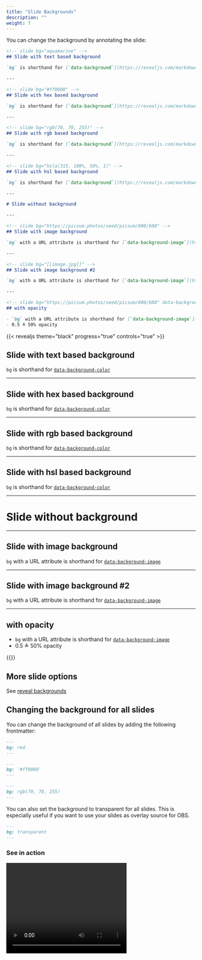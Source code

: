 ```yaml
---
title: "Slide Backgrounds"
description: ""
weight: 7
---
```


You can change the background by annotating the slide:

```md
<!-- slide bg="aquamarine" -->
## Slide with text based background

`bg` is shorthand for [`data-background`](https://revealjs.com/markdown/#slide-attributes)

---

<!-- slide bg="#ff0000" -->
## Slide with hex based background

`bg` is shorthand for [`data-background`](https://revealjs.com/markdown/#slide-attributes)

---

<!-- slide bg="rgb(70, 70, 255)" -->
## Slide with rgb based background

`bg` is shorthand for [`data-background`](https://revealjs.com/markdown/#slide-attributes)

---

<!-- slide bg="hsla(315, 100%, 50%, 1)" -->
## Slide with hsl based background

`bg` is shorthand for [`data-background`](https://revealjs.com/markdown/#slide-attributes)

---

# Slide without background

---

<!-- slide bg="https://picsum.photos/seed/picsum/800/600" -->
## Slide with image background

`bg` with a URL attribute is shorthand for [`data-background-image`](https://revealjs.com/backgrounds/#image-backgrounds)

---

<!-- slide bg="[[image.jpg]]" -->
## Slide with image background #2

`bg` with a URL attribute is shorthand for [`data-background-image`](https://revealjs.com/backgrounds/#image-backgrounds)

---

<!-- slide bg="https://picsum.photos/seed/picsum/800/600" data-background-opacity="0.5" -->
## with opacity

- `bg` with a URL attribute is shorthand for [`data-background-image`](https://revealjs.com/backgrounds/#image-backgrounds)
- 0.5 ≙ 50% opacity
```

<!-- --->

{{< revealjs theme="black" progress="true" controls="true" >}}

<!-- .slide: data-background="aquamarine" -->
## Slide with text based background

`bg` is shorthand for [`data-background-color`](https://revealjs.com/backgrounds/#color-backgrounds)

---

<!-- .slide: data-background="#ff0000" -->
## Slide with hex based background

`bg` is shorthand for [`data-background-color`](https://revealjs.com/backgrounds/#color-backgrounds)

---

<!-- .slide: data-background="rgb(70, 70, 255)" -->
## Slide with rgb based background

`bg` is shorthand for [`data-background-color`](https://revealjs.com/backgrounds/#color-backgrounds)

---

<!-- .slide: data-background="hsla(315, 100%, 50%, 1)" -->
## Slide with hsl based background

`bg` is shorthand for [`data-background-color`](https://revealjs.com/backgrounds/#color-backgrounds)

---

# Slide without background

---

<!-- .slide: data-background-image="https://picsum.photos/seed/picsum/800/600" -->
## Slide with image background

`bg` with a URL attribute is shorthand for [`data-background-image`](https://revealjs.com/backgrounds/#image-backgrounds)

---

<!-- .slide: data-background-image="https://picsum.photos/seed/picsum/800/600" -->
## Slide with image background #2

`bg` with a URL attribute is shorthand for [`data-background-image`](https://revealjs.com/backgrounds/#image-backgrounds)

---

<!-- .slide: data-background-image="https://picsum.photos/seed/picsum/800/600" data-background-opacity="0.5" -->
## with opacity

- `bg` with a URL attribute is shorthand for [`data-background-image`](https://revealjs.com/backgrounds/#image-backgrounds)
- 0.5 ≙ 50% opacity

{{</revealjs>}}

<!-- --->

## More slide options

See [reveal backgrounds](https://revealjs.com/backgrounds/)

## Changing the background for all slides

You can change the background of all slides by adding the following frontmatter:

```md
---
bg: red
---
```

```md
---
bg: '#ff0000'
---
```

```md
---
bg: rgb(70, 70, 255)
---
```

You can also set the background to transparent for all slides. This is especially useful if you want to use your slides as overlay source for OBS.

```md
---
bg: transparent
---
```

### See in action

<video controls width="320" height="240"><source src="https://cdn.discordapp.com/attachments/840286238928797736/1014391376248573952/slides-in-obs.mp4" type="video/mp4"></video>
